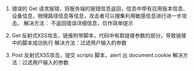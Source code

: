 1. 错误的 Get 请求报错，将服务端的报错信息返回，信息中带有应用版本信息、设备信息，物理路径信息等信息，攻击者可以搜集利用敏感信息进行进一步攻击。
    解决方法： 不返回错误详细信息，仅作简单提示

2. Get 反射式XSS攻击，链接附带脚本，代码中有取链接参数的部分，导致链接中的脚本成功执行
    解决方法：过滤用户输入的参数

3. Post 反射式XSS攻击，提交 scripts 脚本，alert 出 document.cookie 
    解决方法：过滤用户输入的参数
    
